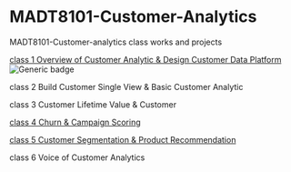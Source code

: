# MADT8101-Customer-Analytics


MADT8101-Customer-analytics class works and projects


[class 1 Overview of Customer Analytic & Design Customer Data Platform](https://github.com/Piriyaa/MADT8101-Customer-Analytics/tree/main/Chapter-01%20Overview%20of%20Customer%20Analytics) 
![Generic badge](https://img.shields.io/badge/NAME-red)


class 2 Build Customer Single View & Basic Customer Analytic

class 3 Customer Lifetime Value & Customer

[class 4 Churn & Campaign Scoring](Link)

[class 5 Customer Segmentation & Product Recommendation](https://github.com/Piriyaa/MADT8101-Customer-Analytics/blob/main/Chapter-05%20Customer%20Segmentation%20&%20Movement/)

class 6 Voice of Customer Analytics






